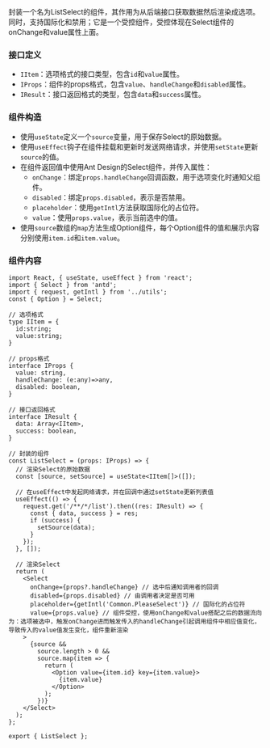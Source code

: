 封装一个名为ListSelect的组件，其作用为从后端接口获取数据然后渲染成选项。同时，支持国际化和禁用；它是一个受控组件，受控体现在Select组件的onChange和value属性上面。

### 接口定义

- `IItem`：选项格式的接口类型，包含`id`和`value`属性。
- `IProps`：组件的props格式，包含`value`、`handleChange`和`disabled`属性。
- `IResult`：接口返回格式的类型，包含`data`和`success`属性。

### 组件构造

- 使用`useState`定义一个`source`变量，用于保存Select的原始数据。
- 使用`useEffect`钩子在组件挂载和更新时发送网络请求，并使用`setState`更新`source`的值。
- 在组件返回值中使用Ant Design的Select组件，并传入属性：
  - `onChange`：绑定`props.handleChange`回调函数，用于选项变化时通知父组件。
  - `disabled`：绑定`props.disabled`，表示是否禁用。
  - `placeholder`：使用`getIntl`方法获取国际化的占位符。
  - `value`：使用`props.value`，表示当前选中的值。
- 使用`source`数组的`map`方法生成Option组件，每个Option组件的值和展示内容分别使用`item.id`和`item.value`。

### 组件内容

```tsx
import React, { useState, useEffect } from 'react';
import { Select } from 'antd';
import { request, getIntl } from '../utils';
const { Option } = Select;

// 选项格式
type IItem = {
  id:string;
  value:string;
}

// props格式
interface IProps {
  value: string,
  handleChange: (e:any)=>any,
  disabled: boolean,
}

// 接口返回格式
interface IResult {
  data: Array<IItem>,
  success: boolean,
}

// 封装的组件
const ListSelect = (props: IProps) => {
  // 渲染Select的原始数据
  const [source, setSource] = useState<IItem[]>([]);

  // 在useEffect中发起网络请求，并在回调中通过setState更新列表值
  useEffect(() => {
    request.get('/**/*/list').then((res: IResult) => {
      const { data, success } = res;
      if (success) {
        setSource(data);
      }
    });
  }, []);

  // 渲染Select
  return (
    <Select
      onChange={props?.handleChange} // 选中后通知调用者的回调
      disabled={props.disabled} // 由调用者决定是否可用
      placeholder={getIntl('Common.PleaseSelect')} // 国际化的占位符
      value={props.value} // 组件受控，使用onChange和value搭配之后的数据流向为：选项被选中，触发onChange进而触发传入的handleChange引起调用组件中相应值变化，导致传入的value值发生变化，组件重新渲染
    >
      {source &&
        source.length > 0 &&
        source.map(item => {
          return (
            <Option value={item.id} key={item.value}>
              {item.value}
            </Option>
          );
        })}
    </Select>
  );
};

export { ListSelect };
```
